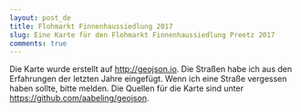 ```yaml
---
layout: post_de
title: Flohmarkt Finnenhaussiedlung 2017
slug: Eine Karte für den Flohmarkt Finnenhaussiedlung Preetz 2017
comments: true
---
```


<script src="https://embed.github.com/view/geojson/aabeling/geojson/master/flohmarkt2017.geojson">
</script>

Die Karte wurde erstellt auf http://geojson.io.
Die Straßen habe ich aus den Erfahrungen der letzten Jahre eingefügt.
Wenn ich eine Straße vergessen haben sollte, bitte melden.
Die Quellen für die Karte sind unter https://github.com/aabeling/geojson.

